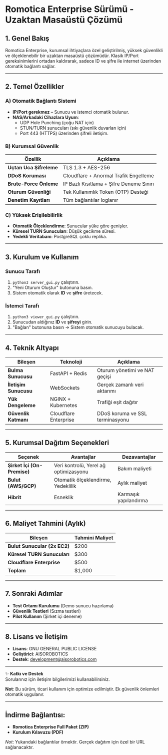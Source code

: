 # Romotica Enterprise Sürümü - Uzaktan Masaüstü Çözümü

## 1. Genel Bakış
Romotica Enterprise, kurumsal ihtiyaçlara özel geliştirilmiş, yüksek güvenlikli ve ölçeklenebilir bir uzaktan masaüstü çözümüdür. Klasik IP/Port gereksinimlerini ortadan kaldırarak, sadece ID ve şifre ile internet üzerinden otomatik bağlantı sağlar.

---

## 2. Temel Özellikler

### A) Otomatik Bağlantı Sistemi
- **IP/Port gerekmez** – Sunucu ve istemci otomatik bulunur.
- **NAS/Arkadaki Cihazlara Uyum**:
  - UDP Hole Punching (çoğu NAT için)
  - STUN/TURN sunucuları (sıkı güvenlik duvarları için)
  - Port 443 (HTTPS) üzerinden şifreli iletişim.

### B) Kurumsal Güvenlik

| Özellik                | Açıklama                                  |
|------------------------|-------------------------------------------|
| **Uçtan Uca Şifreleme**| TLS 1.3 + AES-256                         |
| **DDoS Koruması**      | Cloudflare + Anormal Trafik Engelleme     |
| **Brute-Force Önleme** | IP Bazlı Kısıtlama + Şifre Deneme Sınırı  |
| **Oturum Güvenliği**   | Tek Kullanımlık Token (OTP) Desteği       |
| **Denetim Kayıtları**  | Tüm bağlantılar loglanır                  |

### C) Yüksek Erişilebilirlik
- **Otomatik Ölçeklendirme**: Sunucular yüke göre genişler.
- **Küresel TURN Sunucuları**: Düşük gecikme süresi.
- **Yedekli Veritabanı**: PostgreSQL çoklu replika.

---

## 3. Kurulum ve Kullanım

### Sunucu Tarafı
1. `python3 server_gui.py` çalıştırın.
2. "Yeni Oturum Oluştur" butonuna basın.
3. Sistem otomatik olarak **ID** ve **şifre** üretecek.

### İstemci Tarafı
1. `python3 viewer_gui.py` çalıştırın.
2. Sunucudan aldığınız **ID** ve **şifreyi** girin.
3. "Bağlan" butonuna basın → Sistem otomatik sunucuyu bulacak.

---

## 4. Teknik Altyapı

| Bileşen                | Teknoloji                  | Açıklama                         |
|------------------------|----------------------------|----------------------------------|
| **Bulma Sunucusu**     | FastAPI + Redis            | Oturum yönetimi ve NAT geçişi    |
| **İletişim Sunucusu**  | WebSockets                 | Gerçek zamanlı veri aktarımı     |
| **Yük Dengeleme**      | NGINX + Kubernetes         | Trafiği eşit dağıtır             |
| **Güvenlik Katmanı**   | Cloudflare Enterprise      | DDoS koruma ve SSL terminasyonu  |

---

## 5. Kurumsal Dağıtım Seçenekleri

| Seçenek                     | Avantajlar                            | Dezavantajlar           |
|-----------------------------|---------------------------------------|-------------------------|
| **Şirket İçi (On-Premise)** | Veri kontrolü, Yerel ağ optimizasyonu | Bakım maliyeti          |
| **Bulut (AWS/GCP)**         | Otomatik ölçeklendirme, Yedeklilik    | Aylık maliyet           |
| **Hibrit**                  | Esneklik                              | Karmaşık yapılandırma   |

---

## 6. Maliyet Tahmini (Aylık)

| Bileşen                       | Tahmini Maliyet  |
|-------------------------------|------------------|
| **Bulut Sunucular (2x EC2)**  | $200             |
| **Küresel TURN Sunucuları**   | $300             |
| **Cloudflare Enterprise**     | $500             |
| **Toplam**                    | $1,000           |

---

## 7. Sonraki Adımlar
- **Test Ortamı Kurulumu** (Demo sunucu hazırlama)
- **Güvenlik Testleri** (Sızma testleri)
- **Pilot Kullanım** (Şirket içi deneme)

---

## 8. Lisans ve İletişim
- **Lisans**: GNU GENERAL PUBLIC LICENSE
- **Geliştirici**: AISOROBOTICS
- **Destek**: development@aisorobotics.com

---

✨ **Katkı ve Destek**  
Sorularınız için iletişim bilgilerimizi kullanabilirsiniz.

**Not**: Bu sürüm, ticari kullanım için optimize edilmiştir. Ek güvenlik önlemleri otomatik uygulanır.

---

## İndirme Bağlantısı:
- **Romotica Enterprise Full Paket (ZIP)**
- **Kurulum Kılavuzu (PDF)**

*Not*: Yukarıdaki bağlantılar örnektir. Gerçek dağıtım için özel bir URL sağlanacaktır.
